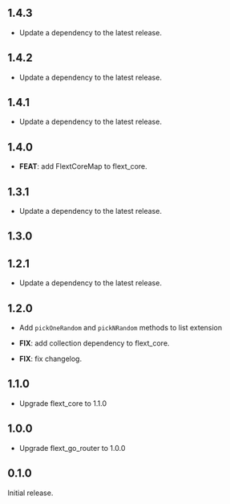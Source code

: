 ## 1.4.3

 - Update a dependency to the latest release.

## 1.4.2

- Update a dependency to the latest release.

## 1.4.1

- Update a dependency to the latest release.

## 1.4.0

- **FEAT**: add FlextCoreMap to flext_core.

## 1.3.1

- Update a dependency to the latest release.

## 1.3.0

## 1.2.1

- Update a dependency to the latest release.

## 1.2.0

- Add `pickOneRandom` and `pickNRandom` methods to list extension

- **FIX**: add collection dependency to flext_core.
- **FIX**: fix changelog.

## 1.1.0

- Upgrade flext_core to 1.1.0

## 1.0.0

- Upgrade flext_go_router to 1.0.0

## 0.1.0

Initial release.
